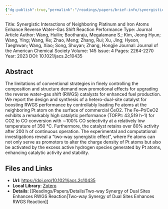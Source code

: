 ```yaml
---
{"dg-publish":true,"permalink":"/readings/papers/brief-info/synergistic-interactions-of-neighboring-platinum-and-iron-atoms-enhance-reverse-water-gas-shift-reaction-performance/","tags":["paper/viewed"],"created":"2023-08-25T23:48","updated":"2023-08-26T01:04"}
---
```



Title: Synergistic Interactions of Neighboring Platinum and Iron Atoms Enhance Reverse Water–Gas Shift Reaction Performance
Type: Journal Article
Author: Wang, Huilin; Bootharaju, Megalamane S.; Kim, Jeong Hyun; Wang, Ying; Wang, Ke; Zhao, Meng; Zhang, Rui; Xu, Jing; Hyeon, Taeghwan; Wang, Xiao; Song, Shuyan; Zhang, Hongjie
Journal: Journal of the American Chemical Society
Volume: 145
Issue: 4
Pages: 2264-2270
Year: 2023
DOI: 10.1021/jacs.2c10435

## Abstract

The limitations of conventional strategies in finely controlling the composition and structure demand new promotional effects for upgrading the reverse water–gas shift (RWGS) catalysts for enhanced fuel production. We report the design and synthesis of a hetero-dual-site catalyst for boosting RWGS performance by controllably loading Fe atoms at the neighboring Pt atom on the surface of commercial CeO2. The Fe–Pt/CeO2 exhibits a remarkably high catalytic performance (TOFPt: 43,519 h–1) for CO2 to CO conversion with ∼100% CO selectivity at a relatively low temperature of 350 °C. Furthermore, the catalyst retains over 80% activity after 200 h of continuous operation. The experimental and computational investigations reveal a “two-way synergistic effect”, where Fe atoms can not only serve as promotors to alter the charge density of Pt atoms but also be activated by the excess active hydrogen species generated by Pt atoms, enhancing catalytic activity and stability.

## Files and Links

- **Url**: https://doi.org/10.1021/jacs.2c10435
- **Local Library**: [Zotero](zotero://select/library/items/MASV7X98)
- **Details**: [[Readings/Papers/Details/Two-way Synergy of Dual Sites Enhances RWGS Reaction\|Two-way Synergy of Dual Sites Enhances RWGS Reaction]]
